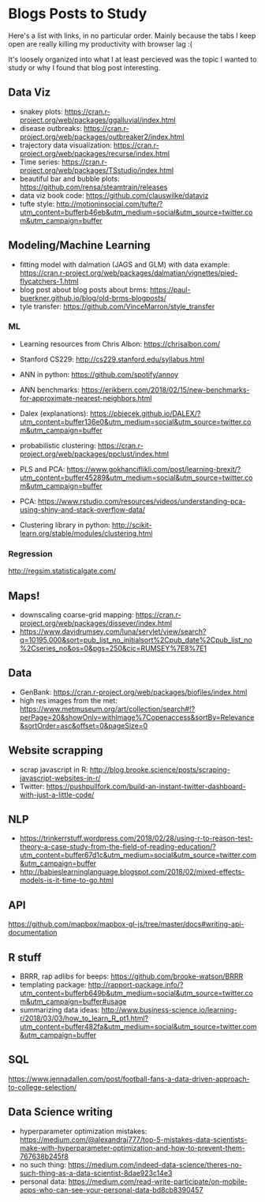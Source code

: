 # Blogs Posts to Study

Here's a list with links, in no particular order. Mainly because the tabs I keep open are really killing my productivity with browser lag :(

It's loosely organized into what I at least percieved was the topic I wanted to study or why I found that blog post interesting.

## Data Viz

* snakey plots: https://cran.r-project.org/web/packages/ggalluvial/index.html
* disease outbreaks: https://cran.r-project.org/web/packages/outbreaker2/index.html
* trajectory data visualization: https://cran.r-project.org/web/packages/recurse/index.html
* Time series: https://cran.r-project.org/web/packages/TSstudio/index.html
* beautiful bar and bubble plots: https://github.com/rensa/steamtrain/releases
* data viz book code: https://github.com/clauswilke/dataviz
* tufte style: http://motioninsocial.com/tufte/?utm_content=bufferb46eb&utm_medium=social&utm_source=twitter.com&utm_campaign=buffer

## Modeling/Machine Learning

* fitting model with dalmation (JAGS and GLM) with data example: https://cran.r-project.org/web/packages/dalmatian/vignettes/pied-flycatchers-1.html
* blog post about blog posts about brms: https://paul-buerkner.github.io/blog/old-brms-blogposts/
* tyle transfer: https://github.com/VinceMarron/style_transfer

### ML

* Learning resources from Chris Albon: https://chrisalbon.com/
* Stanford CS229: http://cs229.stanford.edu/syllabus.html

* ANN in python: https://github.com/spotify/annoy
* ANN benchmarks: https://erikbern.com/2018/02/15/new-benchmarks-for-approximate-nearest-neighbors.html

* Dalex (explanations): https://pbiecek.github.io/DALEX/?utm_content=buffer136e0&utm_medium=social&utm_source=twitter.com&utm_campaign=buffer
* probabilistic clustering: https://cran.r-project.org/web/packages/ppclust/index.html

* PLS and PCA: https://www.gokhanciflikli.com/post/learning-brexit/?utm_content=buffer45289&utm_medium=social&utm_source=twitter.com&utm_campaign=buffer
* PCA: https://www.rstudio.com/resources/videos/understanding-pca-using-shiny-and-stack-overflow-data/

* Clustering library in python: http://scikit-learn.org/stable/modules/clustering.html

### Regression

http://regsim.statisticalgate.com/


## Maps!

* downscaling coarse-grid mapping: https://cran.r-project.org/web/packages/dissever/index.html
* https://www.davidrumsey.com/luna/servlet/view/search?q=10195.000&sort=pub_list_no_initialsort%2Cpub_date%2Cpub_list_no%2Cseries_no&os=0&pgs=250&cic=RUMSEY%7E8%7E1

## Data

* GenBank: https://cran.r-project.org/web/packages/biofiles/index.html
* high res images from the met: https://www.metmuseum.org/art/collection/search#!?perPage=20&showOnly=withImage%7Copenaccess&sortBy=Relevance&sortOrder=asc&offset=0&pageSize=0 

## Website scrapping

* scrap javascript in R: http://blog.brooke.science/posts/scraping-javascript-websites-in-r/
* Twitter: https://pushpullfork.com/build-an-instant-twitter-dashboard-with-just-a-little-code/

## NLP

* https://trinkerrstuff.wordpress.com/2018/02/28/using-r-to-reason-test-theory-a-case-study-from-the-field-of-reading-education/?utm_content=buffer67d1c&utm_medium=social&utm_source=twitter.com&utm_campaign=buffer
* http://babieslearninglanguage.blogspot.com/2018/02/mixed-effects-models-is-it-time-to-go.html

## API

https://github.com/mapbox/mapbox-gl-js/tree/master/docs#writing-api-documentation

## R stuff

* BRRR, rap adlibs for beeps: https://github.com/brooke-watson/BRRR
* templating package: http://rapport-package.info/?utm_content=bufferb649b&utm_medium=social&utm_source=twitter.com&utm_campaign=buffer#usage
* summarizing data ideas: http://www.business-science.io/learning-r/2018/03/03/how_to_learn_R_pt1.html?utm_content=buffer482fa&utm_medium=social&utm_source=twitter.com&utm_campaign=buffer

## SQL

https://www.jennadallen.com/post/football-fans-a-data-driven-approach-to-college-selection/

## Data Science writing

* hyperparameter optimization mistakes: https://medium.com/@alexandraj777/top-5-mistakes-data-scientists-make-with-hyperparameter-optimization-and-how-to-prevent-them-767638b245f8
* no such thing: https://medium.com/indeed-data-science/theres-no-such-thing-as-a-data-scientist-8dae923c14e3
* personal data: https://medium.com/read-write-participate/on-mobile-apps-who-can-see-your-personal-data-bd8cb8390457
